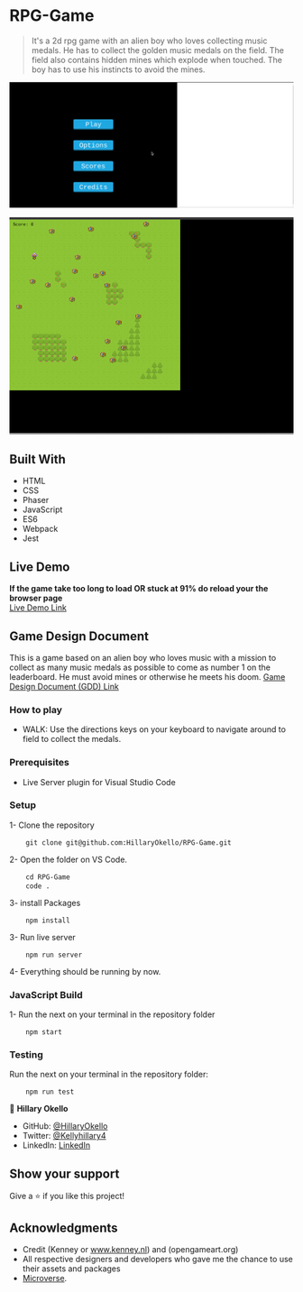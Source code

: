 # RPG-Game

> It's a 2d rpg game with an alien boy who loves collecting music medals. He has to collect the golden music medals on the field. The field also contains hidden mines which explode when touched. The boy has to use his instincts to avoid the mines.

![screenshot](dist/assets/menu.png)

![screenshot](dist/assets/game.png)

## Built With

- HTML
- CSS
- Phaser
- JavaScript
- ES6
- Webpack
- Jest

## Live Demo

**If the game take too long to load OR stuck at 91% do reload your the browser page** <br>
[Live Demo Link](https://musicmedal.netlify.app/)


## Game Design Document

This is a game based on an alien boy who loves music with a mission to collect as many music medals as possible to come as number 1 on the leaderboard.
He must avoid mines or otherwise he meets his doom.
[Game Design Document (GDD) Link](./GDD.md)


### How to play

- WALK:
  Use the directions keys on your keyboard to navigate around to field to collect the medals.

### Prerequisites

- Live Server plugin for Visual Studio Code

### Setup

1- Clone the repository

```
    git clone git@github.com:HillaryOkello/RPG-Game.git
```

2- Open the folder on VS Code.

```
    cd RPG-Game
    code .
```

3- install Packages

```
    npm install

```

3- Run live server

```
    npm run server
```

4- Everything should be running by now.

### JavaScript Build

1- Run the next on your terminal in the repository folder

```
    npm start
```

### Testing

Run the next on your terminal in the repository folder:

```
    npm run test
```

👤 **Hillary Okello**

- GitHub: [@HillaryOkello](https://github.com/HillaryOkello)
- Twitter: [@Kellyhillary4](https://twitter.com/Kellyhillary4)
- LinkedIn: [LinkedIn](https://www.linkedin.com/in/hillary-okello/)

## Show your support

Give a ⭐️ if you like this project!

## Acknowledgments

- Credit (Kenney or www.kenney.nl) and (opengameart.org)
- All respective designers and developers who gave me the chance to use their assets and packages
- [Microverse](https://www.microverse.org/).
